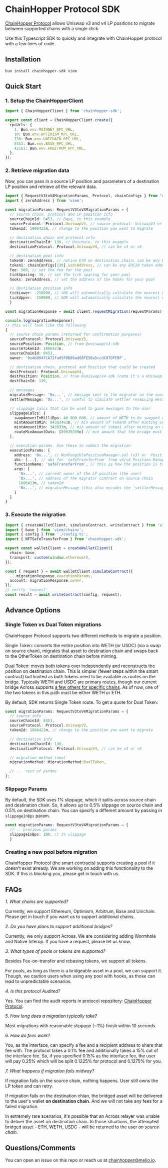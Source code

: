 # ChainHopper Protocol SDK

[ChainHopper Protocol](https://github.com/meliopolis/chainhopper-protocol) allows Uniswap v3 and v4 LP positions to migrate between supported chains with a single click.

Use this Typescript SDK to quickly and integrate with ChainHopper protocol with a few lines of code.

## Installation

```
bun install chainhopper-sdk viem
```

## Quick Start

### 1. Setup the ChainHopperClient

```typescript
import { ChainHopperClient } from 'chainhopper-sdk';

export const client = ChainHopperClient.create({
  rpcUrls: {
    1: Bun.env.MAINNET_RPC_URL,
    10: Bun.env.OPTIMISM_RPC_URL,
    130: Bun.env.UNICHAIN_RPC_URL,
    8453: Bun.env.BASE_RPC_URL,
    42161: Bun.env.ARBITRUM_RPC_URL,
  },
});
```

### 2. Retrieve migration data

Now, you can pass in a source LP position and parameters of a destination LP position and retrieve all the relevant data.

```typescript
import { RequestV3toV4MigrationParams, Protocol, chainConfigs } from "chainhopper-sdk";
import { zeroAddress } from 'viem';

const migrationParams: RequestV3toV4MigrationParams = {
  // source chain, protocol and LP position info
  sourceChainId: 8453, // Base, in this example
  sourceProtocol: Protocol.UniswapV3, // source protocol: UniswapV3 or UniswapV4
  tokenId: 1806423n, // change to the position you want to migrate

  // destination chain and protocol info
  destinationChainId: 130, // Unichain, in this example
  destinationProtocol: Protocol.UniswapV4, // can be v3 or v4

  // destination pool info
  token0: zeroAddress, // native ETH on destination chain; can be any ERC20 address as well
  token1: chainConfigs[130].usdcAddress, // can be any ERC20 token address
  fee: 500, // set the fee for the pool
  tickSpacing: 10, // set the tick spacing for your pool
  hooks: zeroAddress, // set the address of the hooks for your pool

  // destination position info
  tickLower: -250000, // SDK will automatically calculate the nearest usable tick
  tickUpper: -150000, // SDK will automatically calculate the nearest usable tick
  }

const migrationResponse = await client.requestMigration(requestParams);

console.log(migrationResponse);
// this will look like the following
{
  // source chain params (returned for confirmation purposes)
  sourceProtocol: Protocol.UniswapV3,
  sourcePosition: Position, // from @uniswap/v3-sdk
  sourceTokenId: 1806423n,
  sourceChainId: 8453,
  owner: '0x4bD047CA72fa05F0B89ad08FE5Ba5ccdC07DFFBF',

  // destination chain, protocol and Position that could be created
  destProtocol: Protocol.UniswapV4,
  destPosition: Position, // from @uniswap/v4-sdk (note it's a Uniswap v4 position)
  destChainId: 130,

  // messages
  migratorMessage: '0x...', // message sent to the migrator on the source chain
  settlerMessage: '0x...', // useful to simulate settler receiving message from the bridge

  // slippage calcs that can be used to give messages to the user
  slippageCalcs: {
    swapAmountInMilliBps: 40_000_000, // amount of WETH to be swapped on destination chain
    mintAmount0Min: 84393483n, // min amount of token0 after minting on destination chain
    mintAmount1Min: 348933n, // min amount of token1 after minting on destination chain
    routeMinAmountOuts: [89939399n] // min amount that the bridge must output
  },

  // execution params. Use these to submit the migration
  executionParams: {
    address: '0x...', // NonFungiblePositionManager.sol (v3) or  PositionManager.sol (v4) on source chain
    abi: [...], // abi for `safeTransferFrom` from v3/v4 Position Manager
    functionName: 'safeTransferFrom', // this is how the position is transferred to migrator and liquidated
    args: [
      '0x...', // current owner of the LP position (the user)
      '0x...', // address of the migrator contract on source chain
      1806423n, // tokenId
      '0x...', // migratorMessage (this also encodes the `settlerMessage` and passes it directly through the bridge)
    ]
  }
}
```

### 3. Execute the migration

```typescript
import { createWalletClient, simulateContract, writeContract } from 'viem';
import { base } from 'viem/chains';
import { config } from './config.ts';
import { NFTSafeTransferFrom } from 'chainhopper-sdk';

export const walletClient = createWalletClient({
  chain: base,
  transport: custom(window.ethereum!),
});

const { request } = await walletClient.simulateContract({
  ...migrationResponse.executionParams,
  account: migrationResponse.owner,
});
// verify `request`
const result = await writeContract(config, request);
```

## Advance Options

### Single Token vs Dual Token migrations

ChainHopper Protocol supports two different methods to migrate a position.

Single Token: converts the entire position into WETH (or USDC) (via a swap on source chain), migrates that asset to destination chain and swaps back to the OtherToken on destination chain before minting.

Dual Token: moves both tokens over independently and reconstructs the position on destination chain. This is simpler (fewer steps within the smart contract) but limited as both tokens need to be available as routes on the bridge. Typically WETH and USDC are primary routes, though our current bridge Across supports [a few others for specific chains](https://app.across.to/api/available-routes). As of now, one of the two tokens in this path must be either WETH or ETH.

By default, SDK returns Single Token route. To get a quote for Dual Token:

```typescript
const migrationParams: RequestV3toV4MigrationParams = {
  // source info
  sourceChainId: 8453,
  sourceProtocol: Protocol.UniswapV3,
  tokenId: 1806423n, // change to the position you want to migrate

  // destination info
  destinationChainId: 130,
  destinationProtocol: Protocol.UniswapV4, // can be v3 or v4

  // migration method (new)
  migrationMethod: MigrationMethod.DualToken,

  // ... rest of params
};
```
### Slippage Params

By default, the SDK uses 1% slippage, which it splits across source chain and destination chain. So, it allows up to 0.5% slippage on source chain and 0.5% on destination chain. You can specify a different amount by passing in `slippageInBps` param.

```typescript
const migrationParams: RequestV3toV4MigrationParams = {
  // .. previous params  
  slippageInBps: 100, // 1% slippage
  }
```

### Creating a new pool before migration

ChainHopper Protocol (the smart contracts) supports creating a pool if it doesn't exist already. We are working on adding this functionality to the SDK. If this is blocking you, please get in touch with us.

## FAQs

*1. What chains are supported?*

Currently, we support Ethereum, Optimism, Arbitrum, Base and Unichain. Please get in touch if you want us to support additional chains.

*2. Do you have plans to support additional bridges?*

Currently, we only support Across. We are considering adding Wormhole and Native Interop. If you have a request, please let us know.

*3. What types of pools or tokens are supported?*

Besides Fee-on-transfer and rebasing tokens, we support all tokens. 

For pools, as long as there is a bridgeable asset in a pool, we can support it. Though, we caution users when using any pool with hooks, as those can lead to unpredictable scenarios.

*4. Is this protocol Audited?*

Yes. You can find the audit reports in protocol repository: [ChainHopper Protocol](https://github.com/meliopolis/chainhopper-protocol).

*5. How long does a migration typically take?*

Most migrations with reasonable slippage (~1%) finish within 10 seconds.

*6. How do fees work?*

You, as the interface, can specify a fee and a recipient address to share that fee with. The protocol takes a 0.1% fee and additionally takes a 15% cut of the interface fee. So, if you specified 0.15% as the interface fee, the user will pay 0.25% which will be split 0.1225% for protocol and 0.1275% for you.

*7. What happens if migration fails midway?*

If migration fails on the source chain, nothing happens. User still owns the LP token and can retry. 

If migration fails on the destination chian, the bridged asset will be delivered to the user's wallet **on destination chain**. And we will not take any fees for a failed migration.

In extremely rare scenarios, it's possible that an Across relayer was unable to deliver the asset on destination chain. In those situations, the attempted bridged asset - ETH, WETH, USDC - will be returned to the user *on source chain*.

## Questions/Comments

You can open an issue on this repo or reach us at [chainhopper@melio.io](mailto:chainhopper@melio.io).
